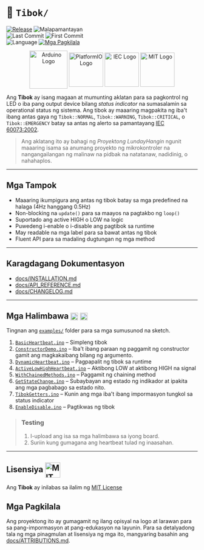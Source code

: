 # 📖 `Tibok/` 
[![Release](https://img.shields.io/github/v/release/LakanHaraya/Tibok?include_prereleases)](https://github.com/LakanHaraya/Tibok/tags)
![Malapamantayan](https://img.shields.io/badge/malapamantayan-LNDH--0051-purple)  
![Last Commit](https://img.shields.io/github/last-commit/LakanHaraya/Tibok?label=last%20commit&style=flat-square)
![First Commit](https://img.shields.io/badge/first%20commit-2025--04--11-FCD116)  
![Language](https://img.shields.io/badge/language-Filipino%20(may%20neolohismo)-0038A8)
[![Mga Pagkilala](https://img.shields.io/badge/%F0%9F%93%9D-ATTRIBUTIONS-blue)](docs/ATTRIBUTIONS.md)

<center> 

<img src="https://upload.wikimedia.org/wikipedia/commons/8/87/Arduino_Logo.svg" alt="Arduino Logo" width="100" style="vertical-align:middle;"/>
<img src="https://upload.wikimedia.org/wikipedia/commons/c/cd/PlatformIO_logo.svg" alt="PlatformIO Logo" width="90" style="vertical-align:middle;"/>
<img src="https://upload.wikimedia.org/wikipedia/commons/3/3e/International_Electrotechnical_Commission_Logo.svg" alt="IEC Logo" width="90" style="vertical-align:middle;"/>
<img src="https://upload.wikimedia.org/wikipedia/commons/0/0c/MIT_logo.svg" alt="MIT Logo" width="90" style="vertical-align:middle;"/>

</center>

Ang **Tibok** ay isang magaan at mumunting aklatan para sa
pagkontrol ng LED o iba pang output device bilang *status indicator* na
sumasalamin sa operational status ng sistema. Ang tibok ay maaaring magpakita ng
iba't ibang antas gaya ng `Tibok::NORMAL`, `Tibok::WARNING`, `Tibok::CRITICAL`, o `Tibok::EMERGENCY` batay sa antas ng alerto sa pamantayang
[IEC 60073:2002](https://webstore.iec.ch/en/publication/587).

> Ang aklatang ito ay bahagi ng *Proyektong LundayHangin* ngunit
> maaaring isama sa anumang proyekto ng mikrokontroler na
> nangangailangan ng malinaw na pidbak na natatanaw, nadidinig, o
> nahahaplos.

---

## Mga Tampok

- Maaaring ikumpigura ang antas ng tibok batay sa mga predefined na halaga (4Hz hanggang 0.5Hz)
- Non-blocking na `update()` para sa maayos na pagtakbo ng `loop()`
- Suportado ang active HIGH o LOW na logic
- Puwedeng i-enable o i-disable ang pagtibok sa runtime
- May readable na mga label para sa bawat antas ng tibok
- Fluent API para sa madaling dugtungan ng mga method


---

## Karagdagang Dokumentasyon

- [docs/INSTALLATION.md](docs/INSTALLATION.md)
- [docs/API_REFERENCE.md](docs/API_REFERENCE.md)
- [docs/CHANGELOG.md](docs/CHANGELOG.md)

---

## Mga Halimbawa <img src="https://upload.wikimedia.org/wikipedia/commons/8/87/Arduino_Logo.svg" alt="Arduino Logo" width="20" style="vertical-align:middle;"/> <img src="https://upload.wikimedia.org/wikipedia/commons/c/cd/PlatformIO_logo.svg" alt="PlatformIO Logo" width="20" style="vertical-align:middle;"/>

Tingnan ang [`examples/`](examples/) folder para sa mga sumusunod na sketch.

1. [`BasicHeartbeat.ino`](examples/BasicHeartbeat/BasicHeartbeat.ino) – Simpleng tibok
2. [`ConstructorDemo.ino`](examples/ConstructorDemo/ConstructorDemo.ino) – Iba't ibang paraan ng paggamit ng constructor gamit ang magkakaibang bilang ng argumento.
3. [`DynamicHeartbeat.ino`](examples/DynamicHeartbeat/DynamicHeartbeat.ino) – Pagpapalit ng tibok sa runtime
4. [`ActiveLowHighHeartbeat.ino`](examples/ActiveLowHighHeartbeat/ActiveLowHighHeartbeat.ino) – Aktibong LOW at aktibong HIGH na signal
5. [`WithChainedMethods.ino`](examples/WithChainedMethods/WithChainedMethods.ino) – Paggamit ng chaining method
6. [`GetStateChange.ino`](examples/GetStateChange/GetStateChange.ino) – Subaybayan ang estado ng indikador at ipakita ang mga pagbabago sa estado nito.
7. [`TibokGetters.ino`](examples/TibokGetters/TibokGetters.ino) – Kunin ang mga iba't ibang impormasyon tungkol sa status indicator
8. [`EnableDisable.ino`](examples/EnableDisable/EnableDisable.ino) – Pagtikwas ng tibok

> ### Testing
> 1. I-upload ang isa sa mga halimbawa sa iyong board.
> 2. Suriin kung gumagana ang heartbeat tulad ng inaasahan.

---

## Lisensiya <img src="https://upload.wikimedia.org/wikipedia/commons/0/0c/MIT_logo.svg" alt="MIT Logo" width="40" style="vertical-align:middle;"/>
Ang **Tibok** ay inilabas sa ilalim ng [MIT License](LICENSE)

## Mga Pagkilala

Ang proyektong ito ay gumagamit ng ilang opisyal na logo at larawan
para sa pang-impormasyon at pang-edukasyon na layunin. Para sa
detalyadong tala ng mga pinagmulan at lisensiya ng mga ito,
mangyaring basahin ang [docs/ATTRIBUTIONS.md](docs/ATTRIBUTIONS.md).
